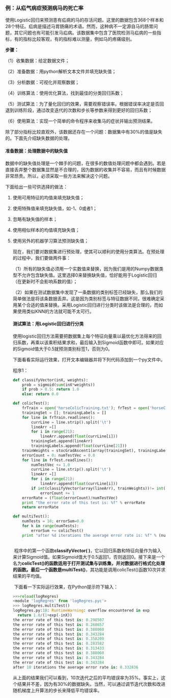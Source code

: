 ### 例：从疝气病症预测病马的死亡率

​	使用Logistic回归来预测患有疝病的马的存活问题。这里的数据包含368个样本和28个特征。疝病是描述马胃肠痛的术语。然而，这种病不一定源自马的肠胃问题，其它问题也有可能引发马疝病。该数据集中包含了医院检测马疝病的一些指标，有的指标比较客观，有的指标难以测量，例如马的疼痛级别。

**步骤：**

（1）收集数据：给定数据文件；

（2）准备数据：用python解析文本文件并填充缺失值；

（3）分析数据：可视化并观察数据；

（4）训练算法：使用优化算法，找到最佳的分类回归系数；

（5）测试算法：为了量化回归的效果，需要观察错误率。根据错误率决定是否回退到训练阶段，通过改变迭代的次数和步长等参数来得到更好的回归系数；

（6）使用算法：实现一个简单的命令程序来收集马的症状并输出预测结果。

​	除了部分指标比较直观外，该数据还存在一个问题：数据集中有30%的值是缺失的。下面先介绍缺失数据的处理。

#### 准备数据：处理数据中的缺失值

​	数据中的缺失值处理是一个棘手的问题，在很多的数值处理问题中都会遇到。若是直接丢弃整个数据集显然是不合理的，因为数据的收集并不容易，而且有时候数据非常昂贵。所以，必须采取一些方法来解决这个问题。

下面给出一些可供选择的做法：

1. 使用可用特征的均值来填充缺失值；

2. 使用特殊值来填充缺失值，如-1、0或者1；

3. 忽略有缺失值的样本；

4. 使用相似样本的均值填充缺失值；

5. 使用另外的机器学习算法预测缺失值；

   ​	现在，我们要对数据集进行预处理，使其可以顺利的使用分类算法。在预处理的过程中，我们要做两件事：

   （1）所有的缺失值必须用一个实数值来替换，因为我们是用的Numpy数据类型不允许包含缺失值。这里选择0来替换缺失值，恰好能用于Logistic回归（在更新时不会影响系数的值）；

   （2）如果在测试数据集中发现了一条数据的类别标签已经缺失，那么我们的简单做法是将该条数据丢弃。这是因为类别标签与特征数据不同，很难确定采用某个合适的值来替换。采用Logistic回归进行分类时该做法是合理的，而如果使用类似KNN的方法就可能不太可行。

   #### 测试算法：用Logistic回归进行分类

   ​	使用logistic回归方法需要把数据集上每个特征向量乘以最优化方法得来的回归系数，再乘以该乘积结果求和，最后输入到Sigmoid函数中即可。如果对应的Sigmoid值大于0.5就预测类别标签1，否则为0。

   ​	下面看看实际运行效果，打开文本编辑器并将下列代码添加到一个py文件中。

   程序1：

   ```python
   def classifyVector(inX, weights):
       prob = sigmoid(sum(inX*weights))
       if prob > 0.5: return 1.0
       else: return 0.0
   
   def colicTest():
       frTrain = open('horseColicTraining.txt'); frTest = open('horseColicTest.txt')
       trainingSet = []; trainingLabels = []
       for line in frTrain.readlines():
           currLine = line.strip().split('\t')
           lineArr =[]
           for i in range(21):
               lineArr.append(float(currLine[i]))
           trainingSet.append(lineArr)
           trainingLabels.append(float(currLine[21]))
       trainWeights = stocGradAscent1(array(trainingSet), trainingLabels, 1000)
       errorCount = 0; numTestVec = 0.0
       for line in frTest.readlines():
           numTestVec += 1.0
           currLine = line.strip().split('\t')
           lineArr =[]
           for i in range(21):
               lineArr.append(float(currLine[i]))
           if int(classifyVector(array(lineArr), trainWeights))!= int(currLine[21]):
               errorCount += 1
       errorRate = (float(errorCount)/numTestVec)
       print "the error rate of this test is: %f" % errorRate
       return errorRate
   
   def multiTest():
       numTests = 10; errorSum=0.0
       for k in range(numTests):
           errorSum += colicTest()
       print "after %d iterations the average error rate is: %f" % (numTests, errorSum/float(numTests))
           
   ```

   ​	程序中的第一个函数**classifyVector( )**，它以回归系数和特征向量作为输入来计算Sigmoid值。如果Sigmoid值大于0.5返回1，否则返回0。接下来是一个名为**colicTest()**的函数适用于打开测试集与训练集，并对数据进行格式化处理的函数。最后一个函数是**multiTest()**，其功能是调用colicTest()函数10次并求结果的平均值。

   ​	下面看一下实际运行效果，在Python提示符下输入：

   ```python
   >>>reload(logRegres)
   <module 'logRegres' from 'logRegres.pyc'>
   >>> logRegres.multiTest()
   logRegres.py:18: RuntimeWarning: overflow encountered in exp
     return 1.0/(1+exp(-inX))
   the error rate of this test is: 0.298507
   the error rate of this test is: 0.268657
   the error rate of this test is: 0.388060
   the error rate of this test is: 0.343284
   the error rate of this test is: 0.358209
   the error rate of this test is: 0.283582
   the error rate of this test is: 0.313433
   the error rate of this test is: 0.388060
   the error rate of this test is: 0.343284
   the error rate of this test is: 0.343284
   after 10 iterations the average error rate is: 0.332836
   ```

   ​	从上面的结果我们可以看到，10次迭代之后的平均错误率为35%。事实上，这个结果并不差，因为有30%的数据缺失。当然，可以通过调节迭代次数和改进随机梯度上升算法的步长来降低平均错误率。
